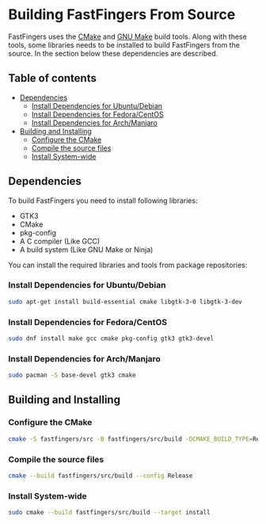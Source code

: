 # Building FastFingers From Source

FastFingers uses the [CMake](https://cmake.org/) and
[GNU Make](https://www.gnu.org/software/make/) build tools. Along with these tools, some libraries needs to be installed
to build FastFingers from the source. In the section below these dependencies are described.

## Table of contents

* [Dependencies](#dependencies)
    + [Install Dependencies for Ubuntu/Debian](#install-dependencies-for-ubuntu-debian)
    + [Install Dependencies for Fedora/CentOS](#install-dependencies-for-fedora-centos)
    + [Install Dependencies for Arch/Manjaro](#install-dependencies-for-arch-manjaro)
* [Building and Installing](#building-and-installing)
    + [Configure the CMake](#configure-the-cmake)
    + [Compile the source files](#compile-the-source-files)
    + [Install System-wide](#install-system-wide)

## Dependencies

To build FastFingers you need to install following libraries:

* GTK3
* CMake
* pkg-config
* A C compiler (Like GCC)
* A build system (Like GNU Make or Ninja)

You can install the required libraries and tools from package repositories:

### Install Dependencies for Ubuntu/Debian

```bash
sudo apt-get install build-essential cmake libgtk-3-0 libgtk-3-dev
```

### Install Dependencies for Fedora/CentOS

```bash
sudo dnf install make gcc cmake pkg-config gtk3 gtk3-devel
```

### Install Dependencies for Arch/Manjaro

```bash
sudo pacman -S base-devel gtk3 cmake
```

## Building and Installing

### Configure the CMake

```bash
cmake -S fastfingers/src -B fastfingers/src/build -DCMAKE_BUILD_TYPE=Release
```

### Compile the source files

```bash
cmake --build fastfingers/src/build --config Release
```

### Install System-wide

```bash
sudo cmake --build fastfingers/src/build --target install
```